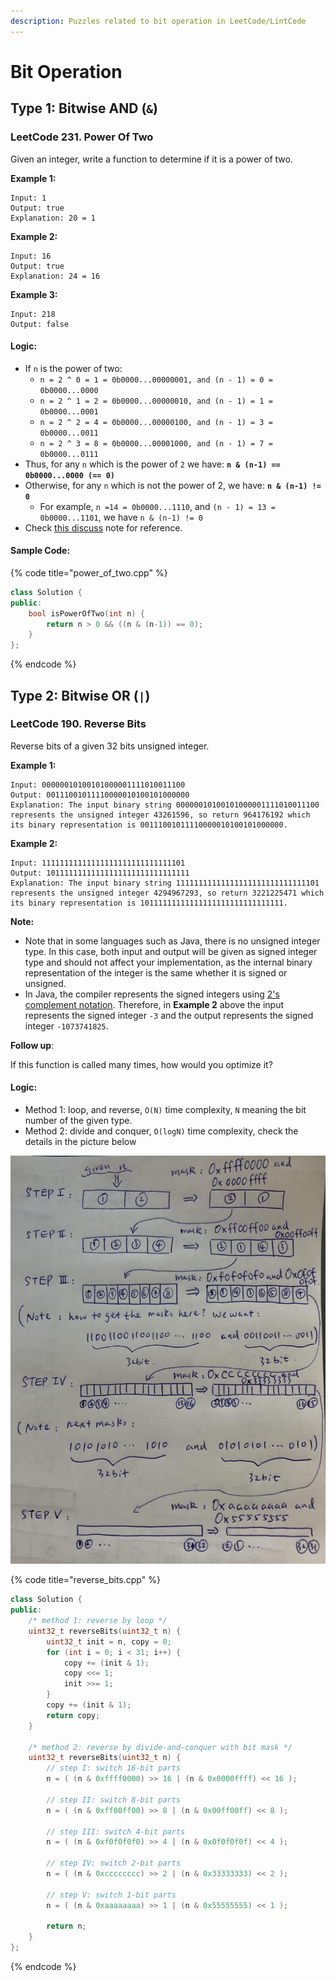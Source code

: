 ```yaml
---
description: Puzzles related to bit operation in LeetCode/LintCode
---
```


# Bit Operation

## Type 1: Bitwise AND \(`&`\)

### LeetCode 231. Power Of Two

Given an integer, write a function to determine if it is a power of two.

**Example 1:**

```text
Input: 1
Output: true 
Explanation: 20 = 1
```

**Example 2:**

```text
Input: 16
Output: true
Explanation: 24 = 16
```

**Example 3:**

```text
Input: 218
Output: false
```

#### **Logic:**

* If `n` is the power of two:
  * `n = 2 ^ 0 = 1 = 0b0000...00000001, and (n - 1) = 0 = 0b0000...0000`
  * `n = 2 ^ 1 = 2 = 0b0000...00000010, and (n - 1) = 1 = 0b0000...0001`
  * `n = 2 ^ 2 = 4 = 0b0000...00000100, and (n - 1) = 3 = 0b0000...0011`
  * `n = 2 ^ 3 = 8 = 0b0000...00001000, and (n - 1) = 7 = 0b0000...0111`
* Thus, for any `n` which is the power of `2` we have: **`n & (n-1) == 0b0000...0000 (== 0)`**
* Otherwise, for any `n` which is not the power of 2, we have: **`n & (n-1) != 0`**
  * For example, `n =14 = 0b0000...1110`, and `(n - 1) = 13 = 0b0000...1101`, we have `n & (n-1) != 0`
* Check [this discuss](https://leetcode.com/problems/power-of-two/discuss/63966/4-different-ways-to-solve-Iterative-Recursive-Bit-operation-Math) note for reference.

#### Sample Code:

{% code title="power\_of\_two.cpp" %}
```cpp
class Solution {
public:
    bool isPowerOfTwo(int n) {
        return n > 0 && ((n & (n-1)) == 0);
    }
};
```
{% endcode %}

## Type 2: Bitwise OR \(`|`\)

### LeetCode 190. Reverse Bits

Reverse bits of a given 32 bits unsigned integer.

**Example 1:**

```text
Input: 00000010100101000001111010011100
Output: 00111001011110000010100101000000
Explanation: The input binary string 00000010100101000001111010011100 represents the unsigned integer 43261596, so return 964176192 which its binary representation is 00111001011110000010100101000000.
```

**Example 2:**

```text
Input: 11111111111111111111111111111101
Output: 10111111111111111111111111111111
Explanation: The input binary string 11111111111111111111111111111101 represents the unsigned integer 4294967293, so return 3221225471 which its binary representation is 10111111111111111111111111111111.
```

**Note:**

* Note that in some languages such as Java, there is no unsigned integer type. In this case, both input and output will be given as signed integer type and should not affect your implementation, as the internal binary representation of the integer is the same whether it is signed or unsigned.
* In Java, the compiler represents the signed integers using [2's complement notation](https://en.wikipedia.org/wiki/Two%27s_complement). Therefore, in **Example 2** above the input represents the signed integer `-3` and the output represents the signed integer `-1073741825`.

**Follow up**:

If this function is called many times, how would you optimize it?

#### Logic:

* Method 1: loop, and reverse, `O(N)` time complexity, `N` meaning the bit number of the given type.
* Method 2: divide and conquer, `O(logN)` time complexity, check the details in the picture below

![LC 190 reverse bits](.gitbook/assets/bitoperation.jpg)

{% code title="reverse\_bits.cpp" %}
```cpp
class Solution {
public:
    /* method 1: reverse by loop */
    uint32_t reverseBits(uint32_t n) {
        uint32_t init = n, copy = 0;
        for (int i = 0; i < 31; i++) {
            copy += (init & 1);
            copy <<= 1;
            init >>= 1;
        }
        copy += (init & 1);
        return copy;
    }

    /* method 2: reverse by divide-and-conquer with bit mask */
    uint32_t reverseBits(uint32_t n) {
        // step I: switch 16-bit parts
        n = ( (n & 0xffff0000) >> 16 | (n & 0x0000ffff) << 16 );
        
        // step II: switch 8-bit parts
        n = ( (n & 0xff00ff00) >> 8 | (n & 0x00ff00ff) << 8 );
        
        // step III: switch 4-bit parts
        n = ( (n & 0xf0f0f0f0) >> 4 | (n & 0x0f0f0f0f) << 4 );
        
        // step IV: switch 2-bit parts
        n = ( (n & 0xcccccccc) >> 2 | (n & 0x33333333) << 2 );
        
        // step V: switch 1-bit parts
        n = ( (n & 0xaaaaaaaa) >> 1 | (n & 0x55555555) << 1 );
        
        return n;
    }
};
```
{% endcode %}



